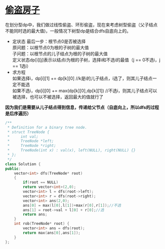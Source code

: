 # [偷盗房子](https://leetcode-cn.com/problems/house-robber-iii/submissions/)
在划分型dp中，我们做过线性偷盗、环形偷盗，现在来考虑树型偷盗（父子结点不能同时选的最大值)，一般情况下树型dp是结合dfs自底向上的。
* 定状态
最后一步：根节点0是否被选择      
原问题：以根节点0为根的子树的最大值     
子问题：以根节点的儿子结点为根的子树的最大值    
定义状态dp[i][j]表示以结点i为根的子树，选择i和不选i的最值（j == 0不选i，j == 1选i）     
* 求方程   
如果选择i，dp[i][1] += dp[k][0]  //k是i的儿子结点，i选了，则其儿子结点一定不能选    
如果不选i，dp[i][0] += max(dp[k][0],dp[k][1])  //不选i，则其儿子结点可以被选择，也可以不被选择，返回最大的值就行了     

**因为我们是需要从儿子结点得到信息，传递给父节点（自底向上，所以dfs的过程是后序遍历）**    
```cpp
/**
 * Definition for a binary tree node.
 * struct TreeNode {
 *     int val;
 *     TreeNode *left;
 *     TreeNode *right;
 *     TreeNode(int x) : val(x), left(NULL), right(NULL) {}
 * };
 */
class Solution {
public:
    vector<int> dfs(TreeNode* root)
    {
        if(root == NULL)
        return vector<int>(2,0);
        vector<int> l = dfs(root->left);
        vector<int> r = dfs(root->right);
        vector<int> ans(2,0);
        ans[0] = max(l[0],l[1])+max(r[0],r[1]);//不选
        ans[1] = root->val + l[0] + r[0];//选
        return ans;
    }
    int rob(TreeNode* root) {
        vector<int> ans = dfs(root);
        return max(ans[0],ans[1]);
    }
};
```
